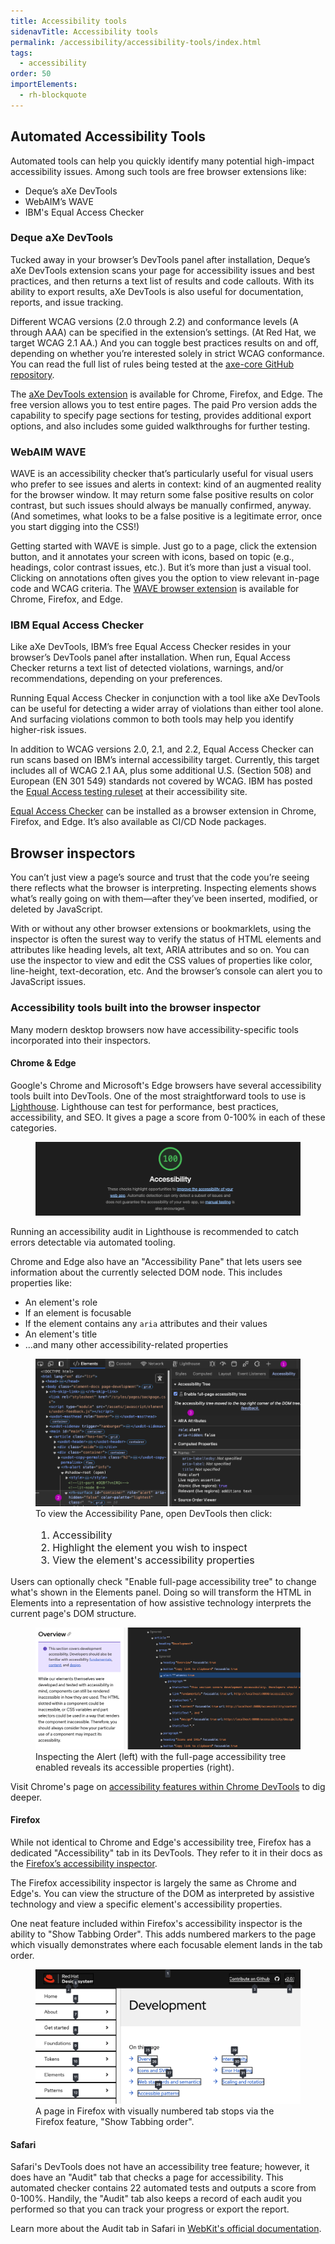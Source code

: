 ```yaml
---
title: Accessibility tools
sidenavTitle: Accessibility tools
permalink: /accessibility/accessibility-tools/index.html
tags:
  - accessibility
order: 50
importElements:
  - rh-blockquote
---
```


## Automated Accessibility Tools

Automated tools can help you quickly identify many potential high-impact accessibility issues. Among such tools are free browser extensions like:

  * Deque’s aXe DevTools
  * WebAIM’s WAVE
  * IBM's Equal Access Checker

### Deque aXe DevTools

Tucked away in your browser’s DevTools panel after installation, Deque’s aXe DevTools extension scans your page for accessibility issues and best practices, and then returns a text list of results and code callouts. With its ability to export results, aXe DevTools is also useful for documentation, reports, and issue tracking.

Different WCAG versions (2.0 through 2.2) and conformance levels (A through AAA) can be specified in the extension’s settings. (At Red Hat, we target WCAG 2.1 AA.) And you can toggle best practices results on and off, depending on whether you’re interested solely in strict WCAG conformance. You can read the full list of rules being tested at the [axe-core GitHub repository](https://github.com/dequelabs/axe-core/blob/develop/doc/rule-descriptions.md).

The [aXe DevTools extension](https://www.deque.com/axe/devtools/) is available for Chrome, Firefox, and Edge. The free version allows you to test entire pages. The paid Pro version adds the capability to specify page sections for testing, provides additional export options, and also includes some guided walkthroughs for further testing.

### WebAIM WAVE

WAVE is an accessibility checker that’s particularly useful for visual users who prefer to see issues and alerts in context: kind of an augmented reality for the browser window. It may return some false positive results on color contrast, but such issues should always be manually confirmed, anyway. (And sometimes, what looks to be a false positive is a legitimate error, once you start digging into the CSS!)

Getting started with WAVE is simple. Just go to a page, click the extension button, and it annotates your screen with icons, based on topic (e.g., headings, color contrast issues, etc.). But it’s more than just a visual tool. Clicking on annotations often gives you the option to view relevant in-page code and WCAG criteria.
The [WAVE browser extension](https://wave.webaim.org/) is available for Chrome, Firefox, and Edge.

### IBM Equal Access Checker

Like aXe DevTools, IBM’s free Equal Access Checker resides in your browser’s DevTools panel after installation. When run, Equal Access Checker returns a text list of detected violations, warnings, and/or recommendations, depending on your preferences.

Running Equal Access Checker in conjunction with a tool like aXe DevTools can be useful for detecting a wider array of violations than either tool alone. And surfacing violations common to both tools may help you identify higher-risk issues.

In addition to WCAG versions 2.0, 2.1, and 2.2, Equal Access Checker can run scans based on IBM’s internal accessibility target. Currently, this target includes all of WCAG 2.1 AA, plus some additional U.S. (Section 508) and European (EN 301 549) standards not covered by WCAG. IBM has posted the [Equal Access testing ruleset](https://www.ibm.com/able/requirements/checker-rule-sets) at their accessibility site.

[Equal Access Checker](https://www.ibm.com/able/toolkit/tools/#develop) can be installed as a browser extension in Chrome, Firefox, and Edge. It’s also available as CI/CD Node packages.

## Browser inspectors

You can’t just view a page’s source and trust that the code you’re seeing there reflects what the browser is interpreting. Inspecting elements shows what’s really going on with them—after they’ve been inserted, modified, or deleted by JavaScript.

With or without any other browser extensions or bookmarklets, using the inspector is often the surest way to verify the status of HTML elements and attributes like heading levels, alt text, ARIA attributes and so on. You can use the inspector to view and edit the CSS values of properties like color, line-height, text-decoration, etc. And the browser’s console can alert you to JavaScript issues.

### Accessibility tools built into the browser inspector

Many modern desktop browsers now have accessibility-specific tools incorporated into their inspectors.

#### Chrome & Edge

Google's Chrome and Microsoft's Edge browsers have several accessibility tools built into DevTools. One of the most straightforward tools to use is [Lighthouse](https://developer.chrome.com/docs/lighthouse/overview/). Lighthouse can test for performance, best practices, accessibility, and SEO. It gives a page a score from 0-100% in each of these categories.

<figure>
  <uxdot-example width-adjustment="900px">
    <img src="/assets/accessibility/lighthouse-audit.png" alt="Screenshot of a Lighthouse autdit with a score of 100%.">
  </uxdot-example>
</figure>

Running an accessibility audit in Lighthouse is recommended to catch errors detectable via automated tooling.

Chrome and Edge also have an "Accessibility Pane" that lets users see information about the currently selected DOM node. This includes properties like:

   * An element's role
   * If an element is focusable
   * If the element contains any `aria` attributes and their values
   * An element's title
   * ...and many other accessibility-related properties

<figure>
  <uxdot-example width-adjustment="893px">
    <img src="/assets/accessibility/accessibility-pane.png" alt="Screenshot of the accessibility pane on a ux.redhat.com page with three numbers identifying key features.">
  </uxdot-example>
  <figcaption>
    To view the Accessibility Pane, open DevTools then click:
    <ol style="font-size: var(--rh-font-size-body-text-md, 1rem);">
      <li>Accessibility</li>
      <li>Highlight the element you wish to inspect</li>
      <li>View the element's accessibility properties</li>
    </ol>
  </figcaption>
</figure>

Users can optionally check "Enable full-page accessibility tree" to change what's shown in the Elements panel. Doing so will transform the HTML in Elements into a representation of how assistive technology interprets the current page's DOM structure.

<figure>
  <uxdot-example width-adjustment="1167px">
    <img src="/assets/accessibility/accessibility-tree-view.png" alt="Screenshot showing the rendered page content in the browser on the left and the same content in the accessibility tree view on the right in DevTools">
  </uxdot-example>
  <figcaption>
    Inspecting the Alert (left) with the full-page accessibility tree enabled reveals its accessible properties (right).
  </figcaption>
</figure>

Visit Chrome's page on [accessibility features within Chrome DevTools](https://developer.chrome.com/docs/devtools/accessibility/reference/) to dig deeper.

#### Firefox

While not identical to Chrome and Edge's accessibility tree, Firefox has a dedicated "Accessibility" tab in its DevTools. They refer to it in their docs as the [Firefox’s accessibility inspector](https://firefox-source-docs.mozilla.org/devtools-user/accessibility_inspector/).

The Firefox accessibility inspector is largely the same as Chrome and Edge's. You can view the structure of the DOM as interpreted by assistive technology and view a specific element's accessibility properties.

One neat feature included within Firefox's accessibility inspector is the ability to "Show Tabbing Order". This adds numbered markers to the page which visually demonstrates where each focusable element lands in the tab order.

<figure>
  <uxdot-example width-adjustment="994px">
    <img src="/assets/accessibility/firefox-show-tab-order.png" alt="Screenshot of a page with 'Show Tabbing Order' checked. Each tab stop shows its tab stop number inside a pip.">
  </uxdot-example>
  <figcaption>
    A page in Firefox with visually numbered tab stops via the Firefox feature, "Show Tabbing order".
  </figcaption>
</figure>

#### Safari

Safari's DevTools does not have an accessibility tree feature; however, it does have an "Audit" tab that checks a page for accessibility. This automated checker contains 22 automated tests and outputs a score from 0-100%. Handily, the "Audit" tab also keeps a record of each audit you performed so that you can track your progress or export the report.

Learn more about the Audit tab in Safari in [WebKit's official documentation](https://webkit.org/web-inspector/audit-tab/).
